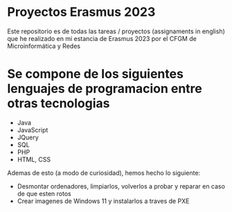 # Proyectos Erasmus 2023
Este repositorio es de todas las tareas / proyectos (assignaments in english) que he realizado en mi estancia de Erasmus 2023 por el CFGM de Microinformática y Redes

# Se compone de los siguientes lenguajes de programacion entre otras tecnologias

- Java
- JavaScript
- JQuery
- SQL
- PHP
- HTML, CSS

Ademas de esto (a modo de curiosidad), hemos hecho lo siguiente:

- Desmontar ordenadores, limpiarlos, volverlos a probar y reparar en caso de que esten rotos
- Crear imagenes de Windows 11 y instalarlos a traves de PXE
